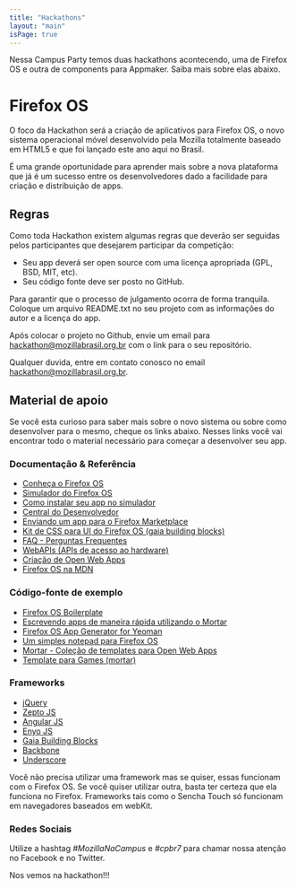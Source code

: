 ```yaml
---
title: "Hackathons"
layout: "main"
isPage: true
---
```


Nessa Campus Party temos duas hackathons acontecendo, uma de Firefox OS e outra de components para Appmaker. Saiba mais sobre elas abaixo.

# Firefox OS

O foco da Hackathon será a criação de aplicativos para Firefox OS, o novo sistema operacional móvel desenvolvido pela Mozilla totalmente baseado em HTML5 e que foi lançado este ano aqui no Brasil.

É uma grande oportunidade para aprender mais sobre a nova plataforma que já é um sucesso entre os desenvolvedores dado a facilidade para criação e distribuição de apps.

## Regras

Como toda Hackathon existem algumas regras que deverão ser seguidas pelos participantes que desejarem participar da competição:

* Seu app deverá ser open source com uma licença apropriada (GPL, BSD, MIT, etc).
* Seu código fonte deve ser posto no GitHub.

Para garantir que o processo de julgamento ocorra de forma tranquila. Coloque um arquivo README.txt no seu projeto com as informações do autor e a licença do app.

Após colocar o projeto no Github, envie um email para hackathon@mozillabrasil.org.br com o link para o seu repositório.

Qualquer duvida, entre em contato conosco no email hackathon@mozillabrasil.org.br.

## Material de apoio

Se você esta curioso para saber mais sobre o novo sistema ou sobre como desenvolver para o mesmo, cheque os links abaixo. Nesses links você vai encontrar todo o material necessário para começar a desenvolver seu app.

### Documentação & Referência

* [Conheça o Firefox OS](http://www.mozilla.org/pt-BR/firefox/os/)
* [Simulador do Firefox OS](https://addons.mozilla.org/pt-BR/firefox/addon/firefox-os-simulator/)
* [Como instalar seu app no simulador](https://hacks.mozilla.org/2013/03/how-to-install-packaged-apps-in-firefox-os-options-and-tools/)
* [Central do Desenvolvedor](https://marketplace.firefox.com/pt-BR/developers/)
* [Enviando um app para o Firefox Marketplace](https://developer.mozilla.org/docs/Web/Apps/Publishing/Submitting_an_app)
* [Kit de CSS para UI do Firefox OS (gaia building blocks)](http://buildingfirefoxos.com/)
* [FAQ - Perguntas Frequentes](http://www.mozilla.org/pt-BR/firefox/os/faq/)
* [WebAPIs (APIs de acesso ao hardware)](https://developer.mozilla.org/en-US/docs/WebAPI)
* [Criação de Open Web Apps](https://developer.mozilla.org/en-US/docs/Web/Apps)
* [Firefox OS na MDN](https://developer.mozilla.org/en-US/docs/Mozilla/Firefox_OS)

### Código-fonte de exemplo

* [Firefox OS Boilerplate](https://github.com/robnyman/Firefox-OS-Boilerplate-App)
* [Escrevendo apps de maneira rápida utilizando o Mortar](https://hacks.mozilla.org/2013/01/writing-web-apps-quickly-with-mortar/)
* [Firefox OS App Generator for Yeoman](https://github.com/zenorocha/generator-firefox-os)
* [Um simples notepad para Firefox OS](https://github.com/soapdog/memos-for-firefoxos)
* [Mortar - Coleção de templates para Open Web Apps](https://github.com/mozilla/mortar/)
* [Template para Games (mortar)](https://github.com/mozilla/mortar-game-stub)

### Frameworks
* [jQuery](http://jquery.com)
* [Zepto JS](http://zeptojs.com)
* [Angular JS](http://angularjs.org)
* [Enyo JS](http://enyojs.com)
* [Gaia Building Blocks](http://buildingfirefoxos.com/)
* [Backbone](http://backbonejs.org/)
* [Underscore](http://underscorejs.org/)

Você não precisa utilizar uma framework mas se quiser, essas funcionam com o Firefox OS.
Se você quiser utilizar outra, basta ter certeza que ela funciona no Firefox. Frameworks
tais como o Sencha Touch só funcionam em navegadores baseados em webKit.

### Redes Sociais
Utilize a hashtag *#MozillaNaCampus* e *#cpbr7* para chamar nossa atenção no Facebook e no Twitter.

Nos vemos na hackathon!!!